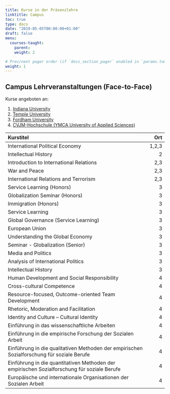 ```yaml
---
title: Kurse in der Präsenzlehre
linktitle: Campus
toc: true
type: docs
date: "2019-05-05T00:00:00+01:00"
draft: false
menu:
  courses-taught:
    parent:
    weight: 2

# Prev/next pager order (if `docs_section_pager` enabled in `params.toml`)
weight: 1
---
```

## Campus Lehrveranstaltungen (Face-to-Face)

Kurse angeboten an:

1. [Indiana University](https://indiana.edu/)
2. [Temple University](https://www.temple.edu)
3. [Fordham University](https://www.fordham.edu/)
4. [CVJM-Hochschule (YMCA University of Applied Sciences)](https://www.cvjm-hochschule.de/)

| Kurstitel                                           |  Ort  |
|:----------------------------------------------------|------:|
| International Political Economy 	            	    | 1,2,3 |
| Intellectual History                                | 2     |
| Introduction to International Relations             | 2,3   |
| War and Peace       	                        	    | 2,3   |
| International Relations and Terrorism                 | 2,3   |
| Service Learning (Honors) 	                        | 3     |
| Globalization Seminar (Honors)                      |	3     |
| Immigration (Honors) 	            	                | 3     |
| Service Learning                                    | 3     |
| Global Governance (Service Learning)                | 3     |
| European Union 	                          	        | 3     |
| Understanding the Global Economy 	                	| 3     |
| Seminar - Globalization (Senior)                    | 3     |
| Media and Politics 	                            	    | 3     |
| Analysis of International Politics                  | 3     |
| Intellectual History 	 	                            | 3     |
| Human Development and Social Responsibility         | 4     |
| Cross-cultural Competence 	                        | 4     |
| Resource-focused, Outcome-oriented Team Development | 4     |
| Rhetoric, Moderation and Facilitation                 | 4     |
| Identity and Culture – Cultural Identity            |	4     |
| Einführung in das wissenschaftliche Arbeiten        | 4     |
| Einführung in die empirische Forschung der Sozialen Arbeit                                     | 4    |
| Einführung in die qualitativen Methoden der empirischen Sozialforschung für soziale Berufe      | 4    |
| Einführung in die quantitativen Methoden der empirischen Sozialforschung für soziale Berufe      | 4    |
| Europäische und internationale Organisationen der Sozialen Arbeit                                 | 4    |
